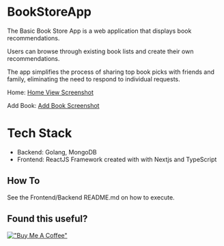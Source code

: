 # BookStoreApp
The Basic Book Store App is a web application that displays book recommendations. 

Users can browse through existing book lists and create their own recommendations. 

The app simplifies the process of sharing top book picks with friends and family, eliminating the need to respond to individual requests.

Home:
[Home View Screenshot](https://raw.githubusercontent.com/LukeASB/BookStoreApp/blob/main/View-home.png)

Add Book:
[Add Book Screenshot](https://raw.githubusercontent.com/LukeASB/BookStoreApp/blob/main/View-addbook.png)


# Tech Stack
- Backend: Golang, MongoDB
- Frontend: ReactJS Framework created with with Nextjs and TypeScript

## How To
See the Frontend/Backend README.md on how to execute.

## Found this useful?
[!["Buy Me A Coffee"](https://www.buymeacoffee.com/assets/img/custom_images/orange_img.png)](https://www.buymeacoffee.com/lukesb)
